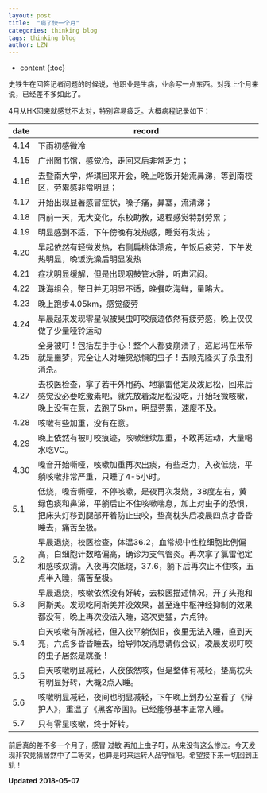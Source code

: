 ```yaml
---
layout: post
title:  "病了快一个月"
categories: thinking blog
tags: thinking blog
author: LZN
---
```


* content
{:toc}

史铁生在回答记者问题的时候说，他职业是生病，业余写一点东西。对我上个月来说，已经差不多如此了。

4月从HK回来就感觉不太对，特别容易疲乏。大概病程记录如下：

| date | record |
| ---- | --- |
4.14 | 下雨初感微冷
4.15 | 广州图书馆，感觉冷，走回来后非常乏力；
4.16 | 去暨南大学，烨琪回来开会，晚上吃饭开始流鼻涕，等到南校区，劳累感非常明显；
4.17 | 开始出现显著感冒症状，嗓子痛，鼻塞，流清涕；
4.18 | 同前一天，无大变化，东校助教，返程感觉特别劳累；
4.19 | 明显感到不适，下午傍晚有发热感，睡觉有发热；
4.20 | 早起依然有轻微发热，右侧扁桃体溃疡，午饭后疲劳，下午发热明显，晚饭洗澡后明显发热
4.21 | 症状明显缓解，但是出现咽鼓管水肿，听声沉闷。
4.22 | 珠海组会，整日并无明显不适，晚餐吃海鲜，量略大。
4.23 | 晚上跑步4.05km，感觉疲劳
4.24 | 早晨起来发现零星似被臭虫叮咬痕迹依然有疲劳感，晚上仅仅做了少量哑铃运动
4.25 | 全身被叮！包括左手手心！整个人都要崩溃了，这尼玛在米帝就是噩梦，完全让人对睡觉恐惧的虫子！去顺克隆买了杀虫剂消杀。
4.27 | 去校医检查，拿了若干外用药、地氯雷他定及泼尼松，回来后感觉没必要吃激素吧，就先放着泼尼松没吃，开始轻微咳嗽，晚上没有在意，去跑了5km，明显劳累，速度不及。
4.28 | 咳嗽有些加重，没有在意。
4.29 | 晚上依然有被叮咬痕迹，咳嗽继续加重，不敢再运动，大量喝水吃VC。
4.30 | 嗓音开始嘶哑，咳嗽加重再次出痰，有些乏力，入夜低烧，平躺咳嗽非常严重，只睡了4-5小时。
5.1  | 低烧，嗓音嘶哑，不停咳嗽，是夜再次发烧，38度左右，黄绿色痰和鼻涕，平躺后止不住咳嗽喘息，加上对虫子的恐惧，把床头灯移到腿部开着防止虫咬，垫高枕头后凌晨四点才昏昏睡去，痛苦至极。
5.2  | 早晨退烧，校医检查，体温36.2，血常规中性粒细胞比例偏高，白细胞计数略偏高，确诊为支气管炎。再次拿了氯雷他定和感咳双清。入夜再次低烧，37.6，躺下后再次止不住咳，五点半入睡，痛苦至极。
5.3  | 早晨退烧，咳嗽依然没有好转，去校医描述情况，开了头孢和阿斯美。发现吃阿斯美并没效果，甚至连中枢神经抑制的效果都没有，晚上再次没法入睡，这次更猛，六点钟。
5.4  | 白天咳嗽有所减轻，但入夜平躺依旧，夜里无法入睡，直到天亮，六点多昏昏睡去，给导师发消息请假会议，凌晨发现叮咬的虫子居然是跳蚤！
5.5  | 白天咳嗽明显减轻，入夜依然咳，但是整体有减轻，垫高枕头有明显好转，大概2点入睡。
5.6  | 咳嗽明显减轻，夜间也明显减轻，下午晚上到办公室看了《辩护人》，重温了《黑客帝国》。已经能够基本正常入睡。
5.7  | 只有零星咳嗽，终于好转。

前后真的差不多一个月了，感冒 过敏 再加上虫子叮，从来没有这么惨过。今天发现非农竞猜居然中了二等奖，也算是时来运转人品守恒吧。希望接下来一切回到正轨！


**Updated 2018-05-07**
